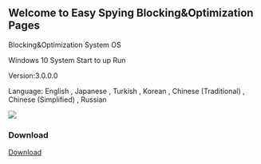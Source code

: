 ## Welcome to Easy Spying Blocking&Optimization Pages

Blocking&Optimization System OS

Windows 10 System Start to up Run

Version:3.0.0.0

Language: English , Japanese , Turkish , Korean , Chinese (Traditional) ,  Chinese (Simplified)  ,  Russian


<img src="https://github.com/JackCodeMS/EasySpyingBlocking/blob/gh-pages/form.PNG?raw=true">


### Download


<a href="https://github.com/JackCodeMS/EasySpyingBlocking/blob/gh-pages/Easy%20Spying%20Blocking.rar?raw=true">Download</a>


